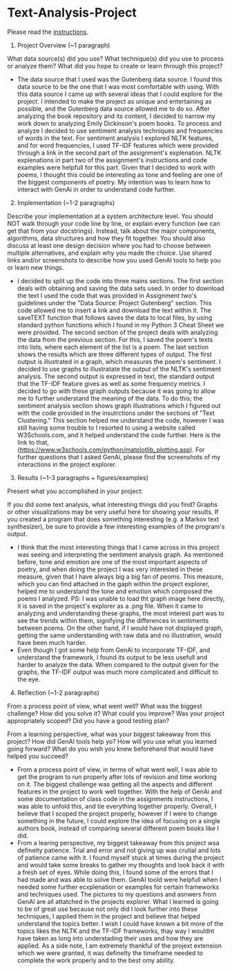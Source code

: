 # Text-Analysis-Project

Please read the [instructions](instructions.md).

1. Project Overview (~1 paragraph)

What data source(s) did you use? What technique(s) did you use to process or analyze them? What did you hope to create or learn through this project?

- The data source that I used was the Gutenberg data source. I found this data source to be the one that I was most comfortable with using. With this data source I came up with several ideas that I could explore for the project. I intended to make the project as unique and entertaining as possible, and the Gutenberg data source allowed me to do so. After analyzing the book repository and its content, I decided to narrow my work down to analyzing Emily Dickinson's poem books. To process and analyze I decided to use sentiment analysis techniques and frequencies of words in the text. For sentiment analysis I explored NLTK features, and for word frequencies, I used TF-IDF features which were provided through a link in the second part of the assignment's explenation. NLTK explenations in part two of the assignment's instructions and code examples were helpfull for this part. Given that I decided to work with poems, I thought this could be interesting as tone and feeling are one of the biggest components of poetry. My intention was to learn how to interact with GenAi in order to understand code further.


2. Implementation (~1-2 paragraphs)

Describe your implementation at a system architecture level. You should NOT walk through your code line by line, or explain every function (we can get that from your docstrings). Instead, talk about the major components, algorithms, data structures and how they fit together. You should also discuss at least one design decision where you had to choose between multiple alternatives, and explain why you made the choice. Use shared links and/or screenshots to describe how you used GenAI tools to help you or learn new things.

- I decided to split up the code into three mains sections. The first section deals with obtaining and saving the data sets used. In order to download the text I used the code that was provided in Assignment two's guidelines under the "Data Source: Project Gutenberg" section. This code allowed me to insert a link and download the text within it. The saveTEXT function that follows saves the data to local files, by using standard python functions which I found in my Python 3 Cheat Sheet we were provided. The second section of the project deals with analyzing the data from the previous section. For this, I saved the poem's texts into lists, where each element of the list is a poem. The last section shows the results which are three different types of output. The first output is illustrated in a graph, which measures the poem's sentiment. I decided to use graphs to illustratate the output of the NLTK's sentiment analysis.  The second output is expressed in text, the standard output that the TF-IDF feature gives as well as some frequency metrics. I decided to go with these graph outputs because it was going to allow me to further understand the meaning of the data. To do this; the sentiment analysis section shows graph illustrations which I figured out with the code provided in the insutrctions under the sections of "Text Clustering." This section helped me understand the code, however I was still having some trouble to I resorted to using a website called W3Schools.com, and it helped understand the code further. Here is the link to that, (https://www.w3schools.com/python/matplotlib_plotting.asp). For further questions that I asked GenAi, please find the screenshots of my interactions in the project explorer. 

3. Results (~1-3 paragraphs + figures/examples)

Present what you accomplished in your project:

If you did some text analysis, what interesting things did you find? Graphs or other visualizations may be very useful here for showing your results.
If you created a program that does something interesting (e.g. a Markov text synthesizer), be sure to provide a few interesting examples of the program's output.

- I think that the most interesting things that I came across in this project was seeing and interpreting the sentiment analysis graph. As mentioned before, tone and emotion are one of the most important aspects of poetry, and when doing the project I was very interested in these measure, given that I have always big a big fan of peoms. This measure, which you can find attached in the gaph within the project explorer, helped me to understand the tone and emotion which composed the poems I analyzed. PS: I was unable to load tht graph image here directly, it is saved in the project's explorer as a .png file. When it came to analyzing and understanding these graphs, the most interest part was to see the trends within them, signifying the differences in sentiments between poems. On the other hand, if I would have not displayed graph, getting the same understanding with raw data and no illustration, would have been much harder. 
- Even though I got some help from GenAi to incorporate TF-IDF, and understand the framework, I found its output to be less usefull and harder to analyze the data. When compared to the output given for the graphs, the TF-IDF output was much more complicated and difficult to the eye.

4. Reflection (~1-2 paragraphs)

From a process point of view, what went well? What was the biggest challenge? How did you solve it? What could you improve? Was your project appropriately scoped? Did you have a good testing plan?

From a learning perspective, what was your biggest takeaway from this project? How did GenAI tools help yo? How will you use what you learned going forward? What do you wish you knew beforehand that would have helped you succeed?

- From a process point of view, in terms of what went well, I was able to get the program to run properly after lots of revision and time working on it. The biggest challenge was getting all the aspects and different features in the project to work well together. With the help of GenAi and some documentation of class code in the assignments instructions, I was able to unfold this, and tie everything together properly. Overall, I believe that I scoped the project properly, however if I were to change something in the future, I could explore the idea of focusing on a single authors book, instead of comparing several different poem books like I did. 
- From a learing perspective, my biggest takeaway from this project wsa definelty patience. Trial and error and not giving up was crutial and lots of patience came with it. I found myself stuck at times during the project and would take some breaks to gather my thoughts and look back it with a fresh set of eyes. While doing this, I found some of the errors that I had made and was able to solve them. GenAI toold were helpfull when I needed some further ecxplenation or examples for certain frameworks and techniques used. The pictures to my questions and asnwers from GenAI are all attatched in the projects explorer. What I learned is going to be of great use because not only did I look further into these techniques, I applied them in the project and believe that helped understand the topics better. I wish I could have known a bit more of the topics likes the NLTK and the TF-IDF frameworks, thay way I wouldnt have taken as long into understading their uses and how they are applied. As a side note, I am extremely thankful of the projext extension which we were granted, it was definelty the timeframe needed to complete the work properly and to the best omy ability. 

